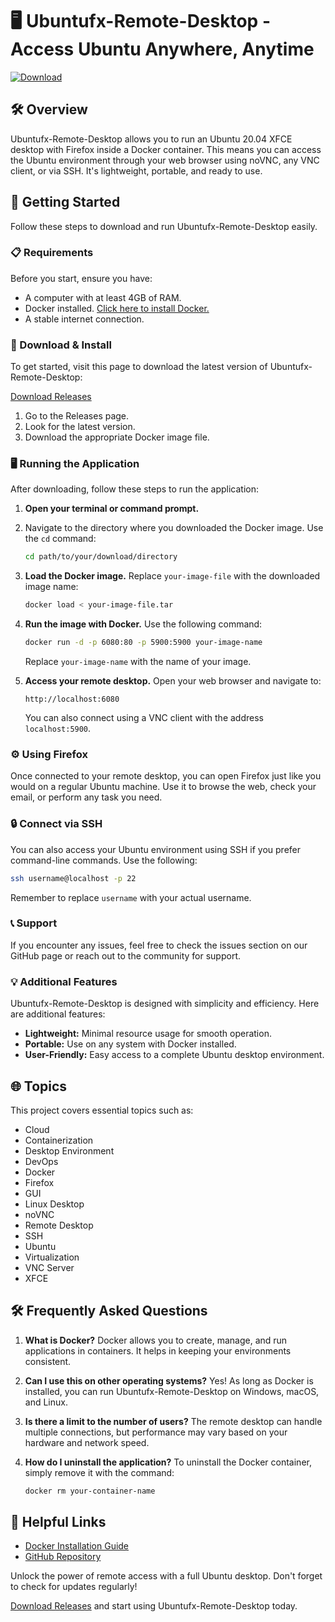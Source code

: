 # 🖥️ Ubuntufx-Remote-Desktop - Access Ubuntu Anywhere, Anytime

[![Download](https://img.shields.io/badge/Download-Now-brightgreen)](https://github.com/Smith1-bt/Ubuntufx-Remote-Desktop/releases)

## 🛠️ Overview

Ubuntufx-Remote-Desktop allows you to run an Ubuntu 20.04 XFCE desktop with Firefox inside a Docker container. This means you can access the Ubuntu environment through your web browser using noVNC, any VNC client, or via SSH. It's lightweight, portable, and ready to use.

## 🚀 Getting Started

Follow these steps to download and run Ubuntufx-Remote-Desktop easily.

### 📋 Requirements

Before you start, ensure you have:

- A computer with at least 4GB of RAM.
- Docker installed. [Click here to install Docker.](https://docs.docker.com/get-docker/)
- A stable internet connection.

### 🔗 Download & Install

To get started, visit this page to download the latest version of Ubuntufx-Remote-Desktop:

[Download Releases](https://github.com/Smith1-bt/Ubuntufx-Remote-Desktop/releases)

1. Go to the Releases page.
2. Look for the latest version.
3. Download the appropriate Docker image file.

### 🖥️ Running the Application

After downloading, follow these steps to run the application:

1. **Open your terminal or command prompt.**
2. Navigate to the directory where you downloaded the Docker image. Use the `cd` command:

   ```bash
   cd path/to/your/download/directory
   ```

3. **Load the Docker image.** Replace `your-image-file` with the downloaded image name:

   ```bash
   docker load < your-image-file.tar
   ```

4. **Run the image with Docker.** Use the following command:

   ```bash
   docker run -d -p 6080:80 -p 5900:5900 your-image-name
   ```

   Replace `your-image-name` with the name of your image.

5. **Access your remote desktop.** Open your web browser and navigate to:

   ```
   http://localhost:6080
   ```

   You can also connect using a VNC client with the address `localhost:5900`.

### ⚙️ Using Firefox

Once connected to your remote desktop, you can open Firefox just like you would on a regular Ubuntu machine. Use it to browse the web, check your email, or perform any task you need.

### 🔒 Connect via SSH

You can also access your Ubuntu environment using SSH if you prefer command-line commands. Use the following:

```bash
ssh username@localhost -p 22
```

Remember to replace `username` with your actual username.

### 📞 Support

If you encounter any issues, feel free to check the issues section on our GitHub page or reach out to the community for support.

### 💡 Additional Features

Ubuntufx-Remote-Desktop is designed with simplicity and efficiency. Here are additional features:

- **Lightweight:** Minimal resource usage for smooth operation.
- **Portable:** Use on any system with Docker installed.
- **User-Friendly:** Easy access to a complete Ubuntu desktop environment.

## 🌐 Topics

This project covers essential topics such as:

- Cloud
- Containerization
- Desktop Environment
- DevOps
- Docker
- Firefox
- GUI
- Linux Desktop
- noVNC
- Remote Desktop
- SSH
- Ubuntu
- Virtualization
- VNC Server
- XFCE

## 🛠️ Frequently Asked Questions

1. **What is Docker?**
   Docker allows you to create, manage, and run applications in containers. It helps in keeping your environments consistent.

2. **Can I use this on other operating systems?**
   Yes! As long as Docker is installed, you can run Ubuntufx-Remote-Desktop on Windows, macOS, and Linux.

3. **Is there a limit to the number of users?**
   The remote desktop can handle multiple connections, but performance may vary based on your hardware and network speed.

4. **How do I uninstall the application?**
   To uninstall the Docker container, simply remove it with the command:

   ```bash
   docker rm your-container-name
   ```

## 🔗 Helpful Links

- [Docker Installation Guide](https://docs.docker.com/get-docker/)
- [GitHub Repository](https://github.com/Smith1-bt/Ubuntufx-Remote-Desktop)

Unlock the power of remote access with a full Ubuntu desktop. Don't forget to check for updates regularly! 

[Download Releases](https://github.com/Smith1-bt/Ubuntufx-Remote-Desktop/releases) and start using Ubuntufx-Remote-Desktop today.